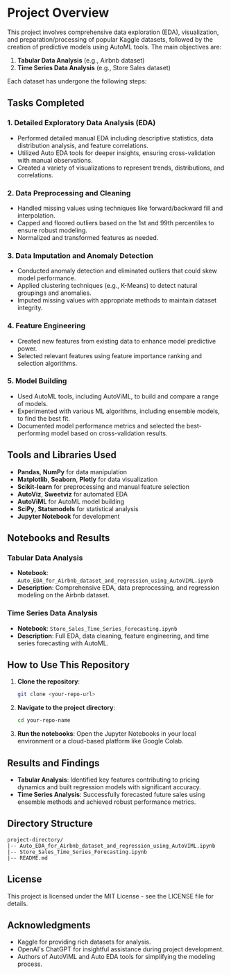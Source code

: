 # Project Overview
This project involves comprehensive data exploration (EDA), visualization, and preparation/processing of popular Kaggle datasets, followed by the creation of predictive models using AutoML tools. The main objectives are:

1. **Tabular Data Analysis** (e.g., Airbnb dataset)
2. **Time Series Data Analysis** (e.g., Store Sales dataset)

Each dataset has undergone the following steps:

## Tasks Completed
### 1. Detailed Exploratory Data Analysis (EDA)
- Performed detailed manual EDA including descriptive statistics, data distribution analysis, and feature correlations.
- Utilized Auto EDA tools for deeper insights, ensuring cross-validation with manual observations.
- Created a variety of visualizations to represent trends, distributions, and correlations.

### 2. Data Preprocessing and Cleaning
- Handled missing values using techniques like forward/backward fill and interpolation.
- Capped and floored outliers based on the 1st and 99th percentiles to ensure robust modeling.
- Normalized and transformed features as needed.

### 3. Data Imputation and Anomaly Detection
- Conducted anomaly detection and eliminated outliers that could skew model performance.
- Applied clustering techniques (e.g., K-Means) to detect natural groupings and anomalies.
- Imputed missing values with appropriate methods to maintain dataset integrity.

### 4. Feature Engineering
- Created new features from existing data to enhance model predictive power.
- Selected relevant features using feature importance ranking and selection algorithms.

### 5. Model Building
- Used AutoML tools, including AutoViML, to build and compare a range of models.
- Experimented with various ML algorithms, including ensemble models, to find the best fit.
- Documented model performance metrics and selected the best-performing model based on cross-validation results.

## Tools and Libraries Used
- **Pandas**, **NumPy** for data manipulation
- **Matplotlib**, **Seaborn**, **Plotly** for data visualization
- **Scikit-learn** for preprocessing and manual feature selection
- **AutoViz**, **Sweetviz** for automated EDA
- **AutoViML** for AutoML model building
- **SciPy**, **Statsmodels** for statistical analysis
- **Jupyter Notebook** for development

## Notebooks and Results
### Tabular Data Analysis
- **Notebook**: `Auto_EDA_for_Airbnb_dataset_and_regression_using_AutoVIML.ipynb`
- **Description**: Comprehensive EDA, data preprocessing, and regression modeling on the Airbnb dataset.

### Time Series Data Analysis
- **Notebook**: `Store_Sales_Time_Series_Forecasting.ipynb`
- **Description**: Full EDA, data cleaning, feature engineering, and time series forecasting with AutoML.

## How to Use This Repository
1. **Clone the repository**:
   ```bash
   git clone <your-repo-url>
   ```
2. **Navigate to the project directory**:
   ```bash
   cd your-repo-name
   ```
3. **Run the notebooks**:
   Open the Jupyter Notebooks in your local environment or a cloud-based platform like Google Colab.

## Results and Findings
- **Tabular Analysis**: Identified key features contributing to pricing dynamics and built regression models with significant accuracy.
- **Time Series Analysis**: Successfully forecasted future sales using ensemble methods and achieved robust performance metrics.

## Directory Structure
```
project-directory/
|-- Auto_EDA_for_Airbnb_dataset_and_regression_using_AutoVIML.ipynb
|-- Store_Sales_Time_Series_Forecasting.ipynb
|-- README.md
```

## License
This project is licensed under the MIT License - see the LICENSE file for details.

## Acknowledgments
- Kaggle for providing rich datasets for analysis.
- OpenAI's ChatGPT for insightful assistance during project development.
- Authors of AutoViML and Auto EDA tools for simplifying the modeling process.
